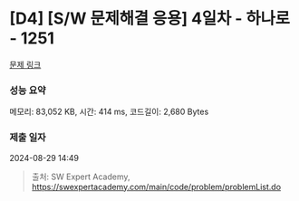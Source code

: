 # [D4] [S/W 문제해결 응용] 4일차 - 하나로 - 1251 

[문제 링크](https://swexpertacademy.com/main/code/problem/problemDetail.do?contestProbId=AV15StKqAQkCFAYD) 

### 성능 요약

메모리: 83,052 KB, 시간: 414 ms, 코드길이: 2,680 Bytes

### 제출 일자

2024-08-29 14:49



> 출처: SW Expert Academy, https://swexpertacademy.com/main/code/problem/problemList.do